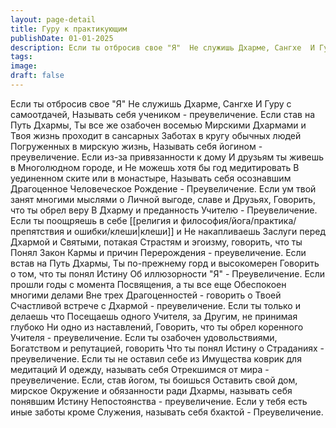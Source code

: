 ```yaml
---
layout: page-detail
title: Гуру к практикующим
publishDate: 01-01-2025
description: Если ты отбросив свое "Я"  Не служишь Дхарме, Сангхе  И Гуру с самоотдачей, Называть себя учеником - преувеличение.
tags:
image:
draft: false
---
```

Если ты отбросив свое "Я"  Не служишь Дхарме, Сангхе  И Гуру с самоотдачей, Называть себя учеником - преувеличение.  Если став на Путь Дхармы,  Ты все же озабочен восемью  Мирскими Дхармами и  Твоя жизнь проходит в сансарных  Заботах в кругу обычных людей  Погруженных в мирскую жизнь, Называть себя йогином - преувеличение.  Если из-за привязанности к дому  И друзьям ты живешь в  Многолюдном городе, и  Не можешь хотя бы год медитировать В уединенном ските или в монастыре,  Называть себя осознавшим Драгоценное  Человеческое Рождение -  Преувеличение.  Если ум твой занят многими мыслями о  Личной выгоде, славе и Друзьях,  Говорить, что ты обрел веру  В Дхарму и преданность Учителю -  Преувеличение.  Если ты поощряешь в себе [[религия и философия/йога/практика/препятствия и ошибки/клеши|клеши]] и  Не накапливаешь Заслуги перед  Дхармой и Святыми, потакая  Страстям и эгоизму, говорить, что ты  Понял Закон Кармы и причин  Перерождения - преувеличение.  Если встав на Путь Дхармы,  Ты по-прежнему горд и высокомерен Говорить о том, что ты понял Истину  Об иллюзорности "Я" -  Преувеличение.  Если прошли годы с момента  Посвящения, а ты все еще  Обеспокоен многими делами  Вне трех Драгоценностей - говорить о  Твоей Счастливой встрече с  Дхармой - преувеличение.  Если ты только и делаешь что  Посещаешь одного Учителя, за  Другим, не принимая глубоко  Ни одно из наставлений, Говорить, что ты обрел коренного  Учителя - преувеличение.  Если ты озабочен удовольствиями,  Богатством и репутацией, говорить Что ты понял Истину о  Страданиях - преувеличение.  Если ты не оставил себе из  Имущества коврик для медитаций  И одежду, называть себя  Отрекшимся от мира - преувеличение.  Если, став йогом, ты боишься  Оставить свой дом, мирское  Окружение и обязанности ради  Дхармы, называть себя понявшим Истину  Непостоянства - преувеличение.  Если у тебя есть иные заботы кроме  Служения, называть себя бхактой -  Преувеличение.
  
